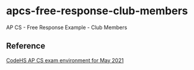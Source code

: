 # apcs-free-response-club-members

AP CS - Free Response Example - Club Members

## Reference

[CodeHS AP CS exam environment for May 2021](https://codehs.com/playlist/2021-cb-exam-1-14467?fbclid=IwAR2n0c8U9ImS9WETKhHF2vS44BgOou3kvlDksrdnohLtHDH-yhGxs2zVnuA)
